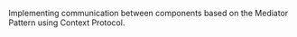 Implementing communication between components based on the Mediator Pattern using Context Protocol.
